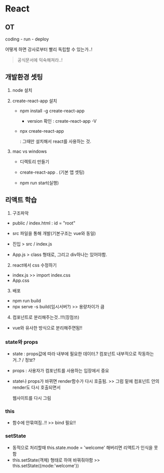 # React

## OT

coding - run - deploy

어떻게 하면 강사로부터 빨리 독립할 수 있는가..!

> 공식문서에 익숙해져라..! 



## 개발환경 셋팅

1. node 설치

2. create-react-app 설치

   - npm install -g create-react-app

     - version 확인 : create-react-app -V

   - npx create-react-app

     : 그때만 설치해서 react를 사용하는 것.

3. mac vs windows

   - 디렉토리 만들기
   - create-react-app . (기본 앱 셋팅)

   - npm run start(실행)

## 리액트 학습

1. 구조파악

- public / index.html : id = "root"

- src 파일을 통해 개발(기본구조는 vue와 동일)
- 진입 > src / index.js
- App.js > class 형태로, 그리고 div하나는 있어야함.

2. react에서 css 수정하기

- index.js >> import index.css
- App.css 

3. 배포

- npm run build
- npx serve -s build(임시서버?) >> 용량차이가 큼

4. 컴포넌트로 분리해주는것..!!!(장점쓰)

- vue와 유사한 방식으로 분리해주면됨!!



### state와 props

- state : props값에 따라 내부에 필요한 데이터.? 컴포넌트 내부적으로 작동하는 거..? / 정보?

- props : 사용자가 컴포넌트를 사용하는 입장에서 중요

- state나 props가 바뀌면 render함수가 다시 호출됨. >> 그럼 밑에 컴포넌트 안의 render도 다시 호출되면서 

  웹사이트를 다시 그림

### this

- 함수에 안묶여짐..!! >> bind 필요!!

### setState

- 동적으로 처리할때 this.state.mode = 'welcome' 해버리면 리액트가 인식을 못함
- this.setState(객체) 형태로 하여 바꿔줘야함 >> this.setState({mode:'welcome'})



